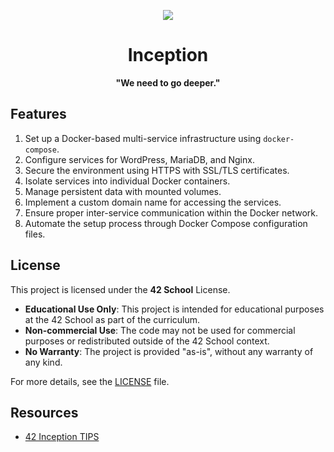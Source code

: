 <div align="center">

![](https://raw.githubusercontent.com/ayogun/42-project-badges/refs/heads/main/badges/inceptione.png)

# **Inception**

**"We need to go deeper."**

</div>

## Features

1. Set up a Docker-based multi-service infrastructure using `docker-compose`.
2. Configure services for WordPress, MariaDB, and Nginx.
3. Secure the environment using HTTPS with SSL/TLS certificates.
4. Isolate services into individual Docker containers.
5. Manage persistent data with mounted volumes.
6. Implement a custom domain name for accessing the services.
7. Ensure proper inter-service communication within the Docker network.
8. Automate the setup process through Docker Compose configuration files.

## License

This project is licensed under the **42 School** License.

- **Educational Use Only**: This project is intended for educational purposes at the 42 School as part of the curriculum.
- **Non-commercial Use**: The code may not be used for commercial purposes or redistributed outside of the 42 School context.
- **No Warranty**: The project is provided "as-is", without any warranty of any kind.

For more details, see the [LICENSE](https://github.com/lanceleau02/Inception/blob/main/LICENSE) file.

## Resources

- [42 Inception TIPS](https://tuto.grademe.fr/inception/)